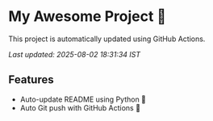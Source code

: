 # My Awesome Project 🚀

This project is automatically updated using GitHub Actions.

_Last updated: 2025-08-02 18:31:34 IST_

## Features
- Auto-update README using Python 🐍
- Auto Git push with GitHub Actions 🤖
